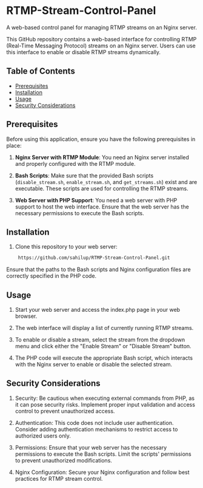 # RTMP-Stream-Control-Panel
A web-based control panel for managing RTMP streams on an Nginx server.

This GitHub repository contains a web-based interface for controlling RTMP (Real-Time Messaging Protocol) streams on an Nginx server.
Users can use this interface to enable or disable RTMP streams dynamically.

## Table of Contents
- [Prerequisites](#prerequisites)
- [Installation](#installation)
- [Usage](#usage)
- [Security Considerations](#security-considerations)

## Prerequisites

Before using this application, ensure you have the following prerequisites in place:

1. **Nginx Server with RTMP Module**: You need an Nginx server installed and properly configured with the RTMP module.

2. **Bash Scripts**: Make sure that the provided Bash scripts (`disable_stream.sh`, `enable_stream.sh`, and `get_streams.sh`) exist and are executable. These scripts are used for controlling the RTMP streams.

3. **Web Server with PHP Support**: You need a web server with PHP support to host the web interface. Ensure that the web server has the necessary permissions to execute the Bash scripts.

## Installation

1. Clone this repository to your web server:

   ```bash
    https://github.com/sahilup/RTMP-Stream-Control-Panel.git

Ensure that the paths to the Bash scripts and Nginx configuration files are correctly specified in the PHP code.

## Usage

1. Start your web server and access the index.php page in your web browser.

2. The web interface will display a list of currently running RTMP streams.

3. To enable or disable a stream, select the stream from the dropdown menu and click either the "Enable Stream" or "Disable Stream" button.

4. The PHP code will execute the appropriate Bash script, which interacts with the Nginx server to enable or disable the selected stream.

## Security Considerations

1. Security: Be cautious when executing external commands from PHP, as it can pose security risks. Implement proper input validation and access control to prevent unauthorized access.

2. Authentication: This code does not include user authentication. Consider adding authentication mechanisms to restrict access to authorized users only.

3. Permissions: Ensure that your web server has the necessary permissions to execute the Bash scripts. Limit the scripts' permissions to prevent unauthorized modifications.

4. Nginx Configuration: Secure your Nginx configuration and follow best practices for RTMP stream control.
